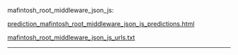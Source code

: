 mafintosh_root_middleware_json_js: 

[prediction_mafintosh_root_middleware_json_js_predictions.html](./prediction_mafintosh_root_middleware_json_js_predictions.html)

[mafintosh_root_middleware_json_js_urls.txt](./mafintosh_root_middleware_json_js_urls.txt)

<hr>
